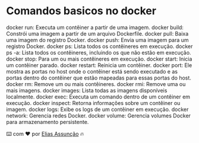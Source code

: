 # Comandos basicos no docker


docker run: Executa um contêiner a partir de uma imagem.
docker build: Constrói uma imagem a partir de um arquivo Dockerfile.
docker pull: Baixa uma imagem do registro Docker.
docker push: Envia uma imagem para um registro Docker.
docker ps: Lista todos os contêineres em execução.
docker ps -a: Lista todos os contêineres, incluindo os que não estão em execução.
docker stop: Para um ou mais contêineres em execução.
docker start: Inicia um contêiner parado.
docker restart: Reinicia um contêiner.
docker port: Ele mostra as portas no host onde o contêiner está sendo executado e as portas dentro do contêiner que estão mapeadas para essas portas do host.
docker rm: Remove um ou mais contêineres.
docker rmi: Remove uma ou mais imagens.
docker images: Lista todas as imagens disponíveis localmente.
docker exec: Executa um comando dentro de um contêiner em execução.
docker inspect: Retorna informações sobre um contêiner ou imagem.
docker logs: Exibe os logs de um contêiner em execução.
docker network: Gerencia redes Docker.
docker volume: Gerencia volumes Docker para armazenamento persistente.


⌨️ com ❤️ por [Elias Assunção](https://github.com/Hooligam) 🔥